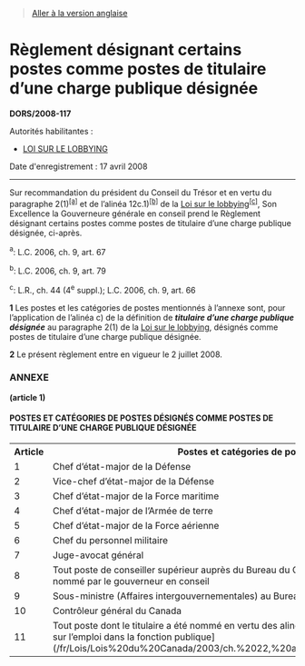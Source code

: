 > [Aller à la version anglaise](/en/Regulations/Statutory%20Orders%20and%20Regulations/2008/117.md)

# Règlement désignant certains postes comme postes de titulaire d’une charge publique désignée

**DORS/2008-117**

Autorités habilitantes : 
- [LOI SUR LE LOBBYING](/fr/Lois/Lois%20du%20Canada/1985/ch.%2044%20(4e%20suppl.).md)

Date d'enregistrement : 17 avril 2008

----------

Sur recommandation du président du Conseil du Trésor et en vertu du paragraphe 2(1)<sup><a href='#nbp_610542-f_hq_2839'>[a]</a></sup> et de l’alinéa 12c.1)<sup><a href='#nbp_610542-f_hq_2840'>[b]</a></sup> de la [Loi sur le lobbying](/fr/Lois/Lois%20du%20Canada/1985/ch.%2044%20(4e%20suppl.).md)<sup><a href='#nbp_610542-f_hq_2841'>[c]</a></sup>, Son Excellence la Gouverneure générale en conseil prend le Règlement désignant certains postes comme postes de titulaire d’une charge publique désignée, ci-après.

<a name='nbp_610542-f_hq_2839'><sup>a</sup></a>: L.C. 2006, ch. 9, art. 67<br />

<a name='nbp_610542-f_hq_2840'><sup>b</sup></a>: L.C. 2006, ch. 9, art. 79<br />

<a name='nbp_610542-f_hq_2841'><sup>c</sup></a>: L.R., ch. 44 (4<sup>e</sup> suppl.); L.C. 2006, ch. 9, art. 66<br />



**1** Les postes et les catégories de postes mentionnés à l’annexe sont, pour l’application de l’alinéa c) de la définition de ***titulaire d’une charge publique désignée*** au paragraphe 2(1) de la [Loi sur le lobbying](/fr/Lois/Lois%20du%20Canada/1985/ch.%2044%20(4e%20suppl.).md), désignés comme postes de titulaire d’une charge publique désignée.



**2** Le présent règlement entre en vigueur le 2 juillet 2008.




### **ANNEXE** 
**(article 1)**
#### POSTES ET CATÉGORIES DE POSTES DÉSIGNÉS COMME POSTES DE TITULAIRE D’UNE CHARGE PUBLIQUE DÉSIGNÉE
<table>
<tr>
<th>Article</th>
<th>Postes et catégories de postes</th>
</tr>
<tr>
<td>1</td>
<td>Chef d’état-major de la Défense</td>
</tr>
<tr>
<td>2</td>
<td>Vice-chef d’état-major de la Défense</td>
</tr>
<tr>
<td>3</td>
<td>Chef d’état-major de la Force maritime</td>
</tr>
<tr>
<td>4</td>
<td>Chef d’état-major de l’Armée de terre</td>
</tr>
<tr>
<td>5</td>
<td>Chef d’état-major de la Force aérienne</td>
</tr>
<tr>
<td>6</td>
<td>Chef du personnel militaire</td>
</tr>
<tr>
<td>7</td>
<td>Juge-avocat général</td>
</tr>
<tr>
<td>8</td>
<td>Tout poste de conseiller supérieur auprès du Bureau du Conseil privé dont le titulaire a été nommé par le gouverneur en conseil</td>
</tr>
<tr>
<td>9</td>
<td>Sous-ministre (Affaires intergouvernementales) au Bureau du Conseil privé</td>
</tr>
<tr>
<td>10</td>
<td>Contrôleur général du Canada</td>
</tr>
<tr>
<td>11</td>
<td>Tout poste dont le titulaire a été nommé en vertu des alinéas 127.1(1)a) ou b) de la [Loi sur l’emploi dans la fonction publique](/fr/Lois/Lois%20du%20Canada/2003/ch.%2022,%20art.%2012%20et%2013%20.md)</td>
</tr>
</table>


